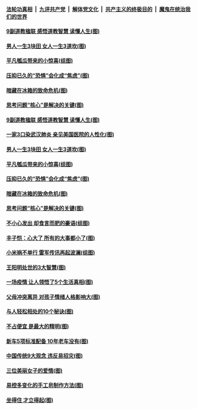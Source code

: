 

####  [法轮功真相](../../../../basic/blob/master/README.md?t=05190801) &nbsp;|&nbsp; [九评共产党](../../../../9ping.md/blob/master/README.md?t=05190801) &nbsp;|&nbsp; [解体党文化](../../../../jtdwh.md/blob/master/README.md?t=05190801)  &nbsp;|&nbsp; [共产主义的终极目的](../../../../gczydzjmd.md/blob/master/README.md?t=05190801) &nbsp;|&nbsp; [魔鬼在统治我们的世界](../../../../mgztzwmdsj.md/blob/master/README.md?t=05190801) 

#### [9副道教楹联 感悟道教智慧 读懂人生(图)](../pages/p8/890056.md?t=05190801) 

#### [男人一生3块田 女人一生3道坎(图)](../pages/p8/933609.md?t=05190801) 

#### [平凡瓠瓜带来的小惊喜(组图)](../pages/p8/933442.md?t=05190801) 

#### [压抑已久的“恐惧”会化成“焦虑”(图)](../pages/p8/933555.md?t=05190801) 

#### [暗藏在冰箱的致命危机(图)](../pages/p8/933482.md?t=05190801) 

#### [思考问题“核心”是解决的关键(图)](../pages/p8/933476.md?t=05190801) 

#### [9副道教楹联 感悟道教智慧 读懂人生(图)](../pages/p8/890056.md?t=05190801) 

#### [一家3口染武汉肺炎 亲见美国医院的人性化(图)](../pages/p8/933074.md?t=05190801) 

#### [男人一生3块田 女人一生3道坎(图)](../pages/p8/933609.md?t=05190801) 

#### [平凡瓠瓜带来的小惊喜(组图)](../pages/p8/933442.md?t=05190801) 

#### [压抑已久的“恐惧”会化成“焦虑”(图)](../pages/p8/933555.md?t=05190801) 

#### [暗藏在冰箱的致命危机(图)](../pages/p8/933482.md?t=05190801) 

#### [思考问题“核心”是解决的关键(图)](../pages/p8/933476.md?t=05190801) 

#### [不小心发出 却食言而肥的豪语(组图)](../pages/p8/933474.md?t=05190801) 

#### [丰子恺：心大了 所有的大事都小了(图)](../pages/p8/932467.md?t=05190801) 

#### [小米祸不单行 雷军传讯再起波澜(组图)](../pages/p8/933435.md?t=05190801) 

#### [王阳明处世的3大智慧(图)](../pages/p8/933396.md?t=05190801) 

#### [一场疫情 让人领悟了5个生活真相(图)](../pages/p8/933089.md?t=05190801) 

#### [父母冲突离异 对孩子情绪人格影响大(图)](../pages/p8/933395.md?t=05190801) 

#### [与人轻松相处的10个秘诀(图)](../pages/p8/932796.md?t=05190801) 

#### [不占便宜 是最大的精明(图)](../pages/p8/933269.md?t=05190801) 

#### [新车5项标准配备 10年老车没有(图)](../pages/p8/933348.md?t=05190801) 

#### [中国传统9大观念 违反易招灾(图)](../pages/p8/933271.md?t=05190801) 

#### [三位美丽女子的爱情(图)](../pages/p8/933016.md?t=05190801) 

#### [易控多变化的手工皂制作方法(图)](../pages/p8/933238.md?t=05190801) 

#### [坐得住 才立得起(图)](../pages/p8/932276.md?t=05190801) 

